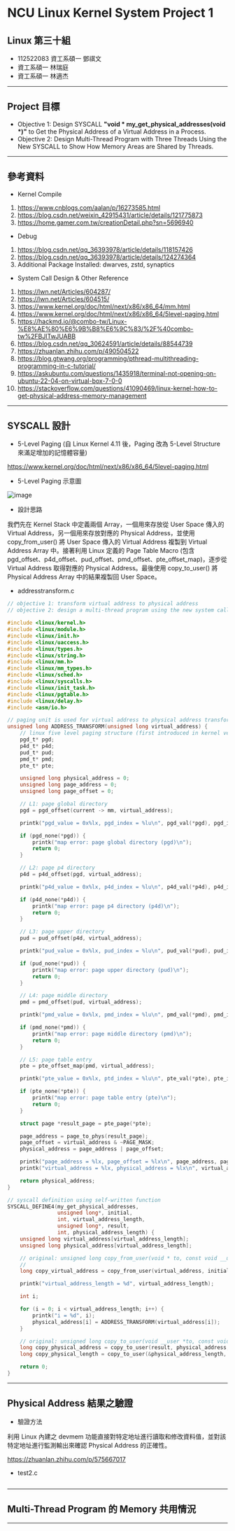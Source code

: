 # NCU Linux Kernel System Project 1

## Linux 第三十組

* 112522083 資工系碩一 鄧祺文
* 資工系碩一 林瑞庭
* 資工系碩一 林適杰

---

## Project 目標

* Objective 1: Design SYSCALL __"void * my_get_physical_addresses(void *)"__ to Get the Physical Address of a Virtual Address in a Process.
* Objective 2: Design Multi-Thread Program with Three Threads Using the New SYSCALL to Show How Memory Areas are Shared by Threads.

---

## 參考資料

* Kernel Compile

1. <https://www.cnblogs.com/aalan/p/16273585.html>
2. <https://blog.csdn.net/weixin_42915431/article/details/121775873>
3. <https://home.gamer.com.tw/creationDetail.php?sn=5696940>

* Debug

1. <https://blog.csdn.net/qq_36393978/article/details/118157426>
2. <https://blog.csdn.net/qq_36393978/article/details/124274364>
3. Additional Package Installed: dwarves, zstd, synaptics

* System Call Design & Other Reference

1. <https://lwn.net/Articles/604287/>
2. <https://lwn.net/Articles/604515/>
3. <https://www.kernel.org/doc/html/next/x86/x86_64/mm.html>
4. <https://www.kernel.org/doc/html/next/x86/x86_64/5level-paging.html>
5. <https://hackmd.io/@combo-tw/Linux-%E8%AE%80%E6%9B%B8%E6%9C%83/%2F%40combo-tw%2FBJlTwJUABB>
6. <https://blog.csdn.net/qq_30624591/article/details/88544739>
7. <https://zhuanlan.zhihu.com/p/490504522>
8. <https://blog.gtwang.org/programming/pthread-multithreading-programming-in-c-tutorial/>
9. <https://askubuntu.com/questions/1435918/terminal-not-opening-on-ubuntu-22-04-on-virtual-box-7-0-0>
10. <https://stackoverflow.com/questions/41090469/linux-kernel-how-to-get-physical-address-memory-management>

---

## SYSCALL 設計

* 5-Level Paging (自 Linux Kernel 4.11 後，Paging 改為 5-Level Structure 來滿足增加的記憶體容量)

<https://www.kernel.org/doc/html/next/x86/x86_64/5level-paging.html>

* 5-Level Paging 示意圖

![image](https://github.com/toby0622/NCU-Linux-Kernel-System/assets/52705034/d53b22d2-5f28-4f89-b056-1b99e71c94c8)

* 設計思路

我們先在 Kernel Stack 中定義兩個 Array，一個用來存放從 User Space 傳入的 Virtual Address，另一個用來存放對應的 Physical Address，並使用 copy_from_user() 將 User Space 傳入的 Virtual Address 複製到 Virtual Address Array 中。接著利用 Linux 定義的 Page Table Macro (包含 pgd_offset、p4d_offset、pud_offset、pmd_offset、pte_offset_map)，逐步從 Virtual Address 取得對應的 Physical Address。最後使用 copy_to_user() 將 Physical Address Array 中的結果複製回 User Space。

* addresstransform.c

```c
// objective 1: transform virtual address to physical address
// objective 2: design a multi-thread program using the new system call to show memory areas shared by threads

#include <linux/kernel.h>
#include <linux/module.h>
#include <linux/init.h>
#include <linux/uaccess.h>
#include <linux/types.h>
#include <linux/string.h>
#include <linux/mm.h>
#include <linux/mm_types.h>
#include <linux/sched.h>
#include <linux/syscalls.h>
#include <linux/init_task.h>
#include <linux/pgtable.h>
#include <linux/delay.h>
#include <asm/io.h>

// paging unit is used for virtual address to physical address transformation
unsigned long ADDRESS_TRANSFORM(unsigned long virtual_address) {
    // linux five level paging structure (first introduced in kernel version 4.11)
    pgd_t* pgd;
    p4d_t* p4d;
    pud_t* pud;
    pmd_t* pmd;
    pte_t* pte;

    unsigned long physical_address = 0;
    unsigned long page_address = 0;
    unsigned long page_offset = 0;

    // L1: page global directory
    pgd = pgd_offset(current -> mm, virtual_address);

    printk("pgd_value = 0x%lx, pgd_index = %lu\n", pgd_val(*pgd), pgd_index(virtual_address));

    if (pgd_none(*pgd)) {
        printk("map error: page global directory (pgd)\n");
        return 0;
    }

    // L2: page p4 directory
    p4d = p4d_offset(pgd, virtual_address);

    printk("p4d_value = 0x%lx, p4d_index = %lu\n", p4d_val(*p4d), p4d_index(virtual_address));

    if (p4d_none(*p4d)) {
        printk("map error: page p4 directory (p4d)\n");
        return 0;
    }

    // L3: page upper directory
    pud = pud_offset(p4d, virtual_address);

    printk("pud_value = 0x%lx, pud_index = %lu\n", pud_val(*pud), pud_index(virtual_address));

    if (pud_none(*pud)) {
        printk("map error: page upper directory (pud)\n");
        return 0;
    }

    // L4: page middle directory
    pmd = pmd_offset(pud, virtual_address);

    printk("pmd_value = 0x%lx, pmd_index = %lu\n", pmd_val(*pmd), pmd_index(virtual_address));

    if (pmd_none(*pmd)) {
        printk("map error: page middle directory (pmd)\n");
        return 0;
    }

    // L5: page table entry
    pte = pte_offset_map(pmd, virtual_address);

    printk("pte_value = 0x%lx, ptd_index = %lu\n", pte_val(*pte), pte_index(virtual_address));

    if (pte_none(*pte)) {
        printk("map error: page table entry (pte)\n");
        return 0;
    }

    struct page *result_page = pte_page(*pte);

    page_address = page_to_phys(result_page);
    page_offset = virtual_address & ~PAGE_MASK;
    physical_address = page_address | page_offset;

    printk("page_address = %lx, page_offset = %lx\n", page_address, page_offset);
    printk("virtual_address = %lx, physical_address = %lx\n", virtual_address, physical_address);

    return physical_address;
}

// syscall definition using self-written function
SYSCALL_DEFINE4(my_get_physical_addresses,
                unsigned long*, initial,
                int, virtual_address_length,
                unsigned long*, result,
                int, physical_address_length) {
    unsigned long virtual_address[virtual_address_length];
    unsigned long physical_address[virtual_address_length];

    // original: unsigned long copy_from_user(void * to, const void __user * from, unsigned long n);
    //
    long copy_virtual_address = copy_from_user(virtual_address, initial, sizeof(unsigned long)*virtual_address_length);

    printk("virtual_address_length = %d", virtual_address_length);

    int i;

    for (i = 0; i < virtual_address_length; i++) {
        printk("i = %d", i);
        physical_address[i] = ADDRESS_TRANSFORM(virtual_address[i]);
    }

    // original: unsigned long copy_to_user(void __user *to, const void *from, unsigned long n);
    long copy_physical_address = copy_to_user(result, physical_address, sizeof(unsigned long)*virtual_address_length);
    long copy_physical_length = copy_to_user(&physical_address_length, &virtual_address_length, sizeof(int));

    return 0;
}
```

---

## Physical Address 結果之驗證

* 驗證方法

利用 Linux 內建之 devmem 功能直接對特定地址進行讀取和修改資料值，並對該特定地址進行監測輸出來確認 Physical Address 的正確性。

<https://zhuanlan.zhihu.com/p/575667017>

* test2.c

```c

```

---

## Multi-Thread Program 的 Memory 共用情況

---
